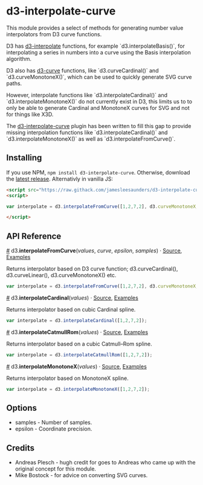 # d3-interpolate-curve

This module provides a select of methods for generating number value interpolators from D3 curve functions.

D3 has [d3-interpolate](https://github.com/d3/d3-interpolate) functions, for example \`d3.interpolateBasis()\`, for interpolating a series in numbers into a curve using the Basis interpolation algorithm.

D3 also has [d3-curve](https://github.com/d3/d3-shape#curves) functions, like \`d3.curveCardinal()\` and \`d3.curveMonotoneX()\`, which can be used to quickly generate SVG curve paths.

However, interpolate functions like \`d3.interpolateCardinal()\` and \`d3.interpolateMonotoneX()\` do not currently exist in D3, this limits us to to only be able to generate Cardinal and MonotoneX curves for SVG and not for things like X3D.

The [d3-interpolate-curve](https://github.com/jamesleesaunders/d3-interpolate-curve) plugin has been written to fill this gap to provide missing interpolation functions like \`d3.interpolateCardinal()\` and \`d3.interpolateMonotoneX()\` as well as \`d3.interpolateFromCurve()\`.

## Installing

If you use NPM, `npm install d3-interpolate-curve`. 
Otherwise, download the [latest release](https://github.com/jamesleesaunders/d3-interpolate-curve/releases/latest).
Alternativly in vanilla JS:

```html
<script src="https://raw.githack.com/jamesleesaunders/d3-interpolate-curve/dist/d3-interpolate.js"></script>
<script>

var interpolate = d3.interpolateFromCurve([1,2,7,2], d3.curveMonotoneX, 0.00001, 100);

</script>
```

## API Reference

<a name="interpolateFromCurve" href="#interpolateFromCurve">#</a> d3.<b>interpolateFromCurve</b>(<i>values</i>, <i>curve</i>, <i>epsilon</i>, <i>samples</i>) · [Source](https://github.com/jamesleesaunders/d3-interpolate-curve/blob/master/src/fromCurve.js), [Examples](https://observablehq.com/@jamesleesaunders/d3-interpolate-curve)

Returns interpolator based on D3 curve function; d3.curveCardinal(), d3.curveLinear(), d3.curveMonotoneX() etc. 

```js
var interpolate = d3.interpolateFromCurve([1,2,7,2], d3.curveMonotoneX, 0.00001, 100);
```

<a name="interpolateCardinal" href="#interpolateCardinal">#</a> d3.<b>interpolateCardinal</b>(<i>values</i>) · [Source](https://github.com/jamesleesaunders/d3-interpolate-curve/blob/master/src/cardinal.js), [Examples](https://observablehq.com/@jamesleesaunders/d3-interpolate-curve)

Returns interpolator based on cubic Cardinal spline.

```js
var interpolate = d3.interpolateCardinal([1,2,7,2]);
```

<a name="interpolateCatmullRom" href="#interpolateCatmullRom">#</a> d3.<b>interpolateCatmullRom</b>(<i>values</i>) · [Source](https://github.com/jamesleesaunders/d3-interpolate-curve/blob/master/src/catmullRom.js), [Examples](https://observablehq.com/@jamesleesaunders/d3-interpolate-curve)

Returns interpolator based on a cubic Catmull–Rom spline.

```js
var interpolate = d3.interpolateCatmullRom([1,2,7,2]);
```

<a name="interpolateMonotoneX" href="#interpolateMonotoneX">#</a> d3.<b>interpolateMonotoneX</b>(<i>values</i>) · [Source](https://github.com/jamesleesaunders/d3-interpolate-curve/blob/master/src/monotoneX.js), [Examples](https://observablehq.com/@jamesleesaunders/d3-interpolate-curve)

Returns interpolator based on MonotoneX spline.

```js
var interpolate = d3.interpolateMonotoneX([1,2,7,2]);
```

## Options

- samples - Number of samples.
- epsilon - Coordinate precision.

## Credits

* Andreas Plesch - hugh credit for goes to Andreas who came up with the original concept for this module.
* Mike Bostock - for advice on converting SVG curves.
